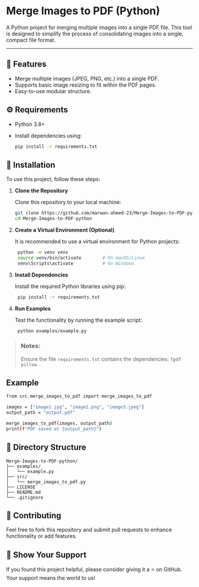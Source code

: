 # Merge Images to PDF (Python)

A Python project for merging multiple images into a single PDF file. This tool is designed to simplify the process of consolidating images into a single, compact file format.

---

## 🚀 Features
- Merge multiple images (JPEG, PNG, etc.) into a single PDF.
- Supports basic image resizing to fit within the PDF pages.
- Easy-to-use modular structure.

## ⚙️ Requirements

- Python 3.8+
- Install dependencies using:

    ```bash
    pip install -r requirements.txt
    ```

## 🔧 Installation

To use this project, follow these steps:

1. **Clone the Repository**
    
    Clone this repository to your local machine:  
    
    ```bash
    git clone https://github.com/marwan-ahmed-23/Merge-Images-to-PDF-python.git
    cd Merge-Images-to-PDF-python
    ```

2. **Create a Virtual Environment (Optional)**

    It is recommended to use a virtual environment for Python projects:
    
   ```bash
    python -m venv venv
    source venv/bin/activate        # On macOS/Linux
    venv\Scripts\activate           # On Windows
   ```

3. **Install Dependencies**

    Install the required Python libraries using pip:
    
   ```bash
    pip install -r requirements.txt
   ```

4. **Run Examples**

    Test the functionality by running the example script:
    
   ```bash
    python examples/example.py
   ```


>### Notes:
> Ensure the file `requirements.txt` contains the dependencies: `fpdf` `pillow`

## Example

```bash
from src.merge_images_to_pdf import merge_images_to_pdf

images = ["image1.jpg", "image2.png", "image3.jpeg"]
output_path = "output.pdf"

merge_images_to_pdf(images, output_path)
print(f"PDF saved at {output_path}")
```

## 📂 Directory Structure
```plaintext
Merge-Images-to-PDF-python/
├── examples/
│   └── example.py
├── src/
│   └── merge_images_to_pdf.py
├── LICENSE
├── README.md
└── .gitignore
```

## 🤝 Contributing

Feel free to fork this repository and submit pull requests to enhance functionality or add features.

## 🌟 Show Your Support

If you found this project helpful, please consider giving it a ⭐ on GitHub. Your support means the world to us!
